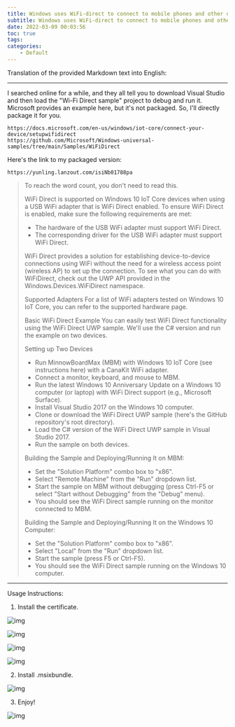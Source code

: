```yaml
---
title: Windows uses WiFi-direct to connect to mobile phones and other devices
subtitle: Windows uses WiFi-direct to connect to mobile phones and other devices
date: 2022-03-09 00:03:56
toc: true
tags: 
categories: 
    - Default
---
```


Translation of the provided Markdown text into English:

---

I searched online for a while, and they all tell you to download Visual Studio and then load the "Wi-Fi Direct sample" project to debug and run it. Microsoft provides an example here, but it's not packaged. So, I'll directly package it for you.

```
https://docs.microsoft.com/en-us/windows/iot-core/connect-your-device/setupwifidirect
https://github.com/Microsoft/Windows-universal-samples/tree/main/Samples/WiFiDirect
```

Here's the link to my packaged version:

```
https://yunling.lanzout.com/isiNb01788pa
```

> To reach the word count, you don't need to read this.
>
> WiFi Direct is supported on Windows 10 IoT Core devices when using a USB WiFi adapter that is WiFi Direct enabled. To ensure WiFi Direct is enabled, make sure the following requirements are met:
>
> - The hardware of the USB WiFi adapter must support WiFi Direct.
> - The corresponding driver for the USB WiFi adapter must support WiFi Direct.
>
> WiFi Direct provides a solution for establishing device-to-device connections using WiFi without the need for a wireless access point (wireless AP) to set up the connection. To see what you can do with WiFiDirect, check out the UWP API provided in the Windows.Devices.WiFiDirect namespace.
>
> Supported Adapters
> For a list of WiFi adapters tested on Windows 10 IoT Core, you can refer to the supported hardware page.
>
> Basic WiFi Direct Example
> You can easily test WiFi Direct functionality using the WiFi Direct UWP sample. We'll use the C# version and run the example on two devices.
>
> Setting up Two Devices
> - Run MinnowBoardMax (MBM) with Windows 10 IoT Core (see instructions here) with a CanaKit WiFi adapter.
> - Connect a monitor, keyboard, and mouse to MBM.
> - Run the latest Windows 10 Anniversary Update on a Windows 10 computer (or laptop) with WiFi Direct support (e.g., Microsoft Surface).
> - Install Visual Studio 2017 on the Windows 10 computer.
> - Clone or download the WiFi Direct UWP sample (here's the GitHub repository's root directory).
> - Load the C# version of the WiFi Direct UWP sample in Visual Studio 2017.
> - Run the sample on both devices.
>
> Building the Sample and Deploying/Running It on MBM:
> - Set the "Solution Platform" combo box to "x86".
> - Select "Remote Machine" from the "Run" dropdown list.
> - Start the sample on MBM without debugging (press Ctrl-F5 or select "Start without Debugging" from the "Debug" menu).
> - You should see the WiFi Direct sample running on the monitor connected to MBM.
>
> Building the Sample and Deploying/Running It on the Windows 10 Computer:
> - Set the "Solution Platform" combo box to "x86".
> - Select "Local" from the "Run" dropdown list.
> - Start the sample (press F5 or Ctrl-F5).
> - You should see the WiFi Direct sample running on the Windows 10 computer.

---

Usage Instructions:

1. Install the certificate.

![img](https://raw.githubusercontent.com/james-curtis/blog-img/img/img/fbcf9e8fd26e4fcf8c6eeb53aa379751.png)

![img](https://raw.githubusercontent.com/james-curtis/blog-img/img/img/941f29f3e0d3428e89bc60962ee66af1.png)

![img](https://raw.githubusercontent.com/james-curtis/blog-img/img/img/c0547c790b554a8a998a9bf415cf0383.png)

![img](https://raw.githubusercontent.com/james-curtis/blog-img/img/img/b613d304b85445e4bd14cf400a0e705a.png)

2. Install .msixbundle.

![img](https://raw.githubusercontent.com/james-curtis/blog-img/img/img/d49cccc7a5d14fe8be3cf2cf238a073a.png)

3. Enjoy!

![img](https://raw.githubusercontent.com/james-curtis/blog-img/img/img/0ce46f9f23364b92bb1384bf9a4c717f.png)
